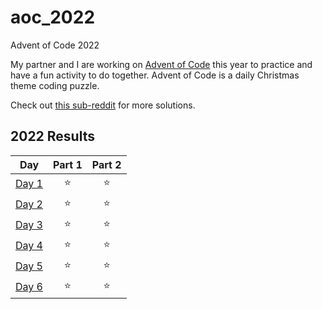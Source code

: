 # aoc_2022
Advent of Code 2022

My partner and I are working on [Advent of Code](https://adventofcode.com/) this year to practice and have a fun activity to do together. Advent of Code is a daily Christmas theme coding puzzle.

Check out [this sub-reddit](https://www.reddit.com/r/adventofcode/) for more solutions.

<!--- advent_readme_stars table --->
## 2022 Results

| Day | Part 1 | Part 2 |
| :---: | :---: | :---: |
| [Day 1](https://adventofcode.com/2022/day/1) | ⭐ | ⭐ |
| [Day 2](https://adventofcode.com/2022/day/2) | ⭐ | ⭐ |
| [Day 3](https://adventofcode.com/2022/day/3) | ⭐ | ⭐ |
| [Day 4](https://adventofcode.com/2022/day/4) | ⭐ | ⭐ |
| [Day 5](https://adventofcode.com/2022/day/5) | ⭐ | ⭐ |
| [Day 6](https://adventofcode.com/2022/day/6) | ⭐ | ⭐ |
<!--- advent_readme_stars table --->
